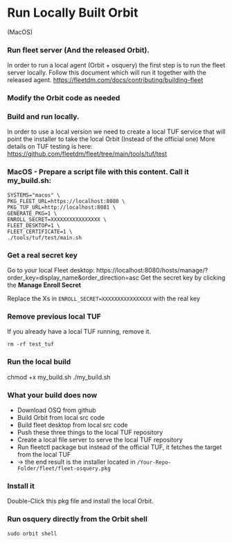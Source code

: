 # Run Locally Built Orbit 
(MacOS)


### Run fleet server (And the released Orbit).
In order to run a local agent (Orbit + osquery) the first step is to run the fleet server locally.
Follow this document which will run it together with the released agent.
https://fleetdm.com/docs/contributing/building-fleet

### Modify the Orbit code as needed

### Build and run locally.
In order to use a local version we need to create a local TUF service that will point the installer to take the local Orbit (Instead of the official one)
More details on TUF testing is here:
https://github.com/fleetdm/fleet/tree/main/tools/tuf/test


### MacOS - Prepare a script file with this content. Call it my_build.sh:
```
SYSTEMS="macos" \
PKG_FLEET_URL=https://localhost:8080 \
PKG_TUF_URL=http://localhost:8081 \
GENERATE_PKG=1 \
ENROLL_SECRET=XXXXXXXXXXXXXXXX \
FLEET_DESKTOP=1 \
FLEET_CERTIFICATE=1 \
./tools/tuf/test/main.sh
```
### Get a real secret key

Go to your local Fleet desktop:
https://localhost:8080/hosts/manage/?order_key=display_name&order_direction=asc
Get the secret key by clicking the __Manage Enroll Secret__

Replace the Xs in ```ENROLL_SECRET=XXXXXXXXXXXXXXXX``` with the real key

### Remove previous local TUF
If you already have a local TUF running, remove it.

```rm -rf test_tuf```

### Run the local build
chmod +x my_build.sh
./my_build.sh

### What your build does now
- Download OSQ from github
- Build Orbit from local src code
- Build fleet desktop from local src code
- Push these three things to the local TUF repository
- Create a local file server to serve the local TUF repository
- Run fleetctl package but instead of the official TUF, it fetches the target from the local TUF
- → the end result is the installer located in ```/Your-Repo-Folder/fleet/fleet-osquery.pkg```

### Install it
Double-Click this pkg file and install the local Orbit.

### Run osquery directly from the Orbit shell
```sudo orbit shell```


<meta name="pageOrderInSection" value="100">
